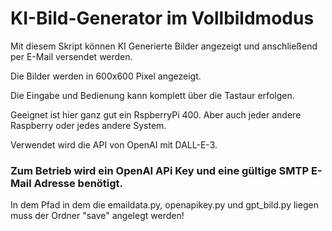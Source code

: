 # KI-Bild-Generator im Vollbildmodus
Mit diesem Skript können KI Generierte Bilder angezeigt und anschließend per E-Mail versendet werden.

Die Bilder werden in 600x600 Pixel angezeigt.

Die Eingabe und Bedienung kann komplett über die Tastaur erfolgen.

Geeignet ist hier ganz gut ein RspberryPi 400. Aber auch jeder andere Raspberry oder jedes andere System.

Verwendet wird die API von OpenAI mit DALL-E-3.

### Zum Betrieb wird ein OpenAI APi Key und eine gültige SMTP E-Mail Adresse benötigt.

In dem Pfad in dem die emaildata.py, openapikey.py und gpt_bild.py liegen muss der Ordner "save" angelegt werden!
